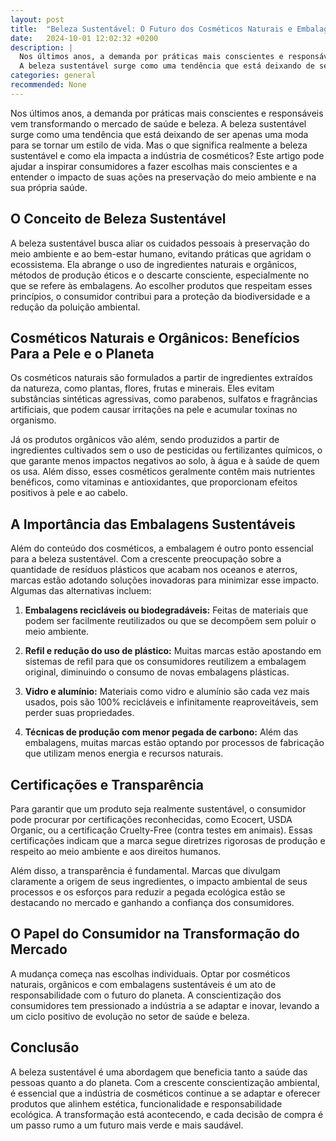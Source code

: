 ```yaml
---
layout: post
title:  "Beleza Sustentável: O Futuro dos Cosméticos Naturais e Embalagens Ecológicas"
date:   2024-10-01 12:02:32 +0200
description: |
  Nos últimos anos, a demanda por práticas mais conscientes e responsáveis vem transformando o mercado de saúde e beleza. 
  A beleza sustentável surge como uma tendência que está deixando de ser apenas uma moda para se tornar um estilo de vida.  
categories: general
recommended: None
---
```

Nos últimos anos, a demanda por práticas mais conscientes e responsáveis vem transformando o mercado de saúde e beleza. A beleza sustentável surge como uma tendência que está deixando de ser apenas uma moda para se tornar um estilo de vida. Mas o que significa realmente a beleza sustentável e como ela impacta a indústria de cosméticos?
Este artigo pode ajudar a inspirar consumidores a fazer escolhas mais conscientes e a entender o impacto de suas ações na 
preservação do meio ambiente e na sua própria saúde.

## O Conceito de Beleza Sustentável

A beleza sustentável busca aliar os cuidados pessoais à preservação do meio ambiente e ao bem-estar humano, evitando práticas que agridam o ecossistema. Ela abrange o uso de ingredientes naturais e orgânicos, métodos de produção éticos e o descarte consciente, especialmente no que se refere às embalagens. Ao escolher produtos que respeitam esses princípios, o consumidor contribui para a proteção da biodiversidade e a redução da poluição ambiental.

## Cosméticos Naturais e Orgânicos: Benefícios Para a Pele e o Planeta

Os cosméticos naturais são formulados a partir de ingredientes extraídos da natureza, como plantas, flores, frutas e minerais. Eles evitam substâncias sintéticas agressivas, como parabenos, sulfatos e fragrâncias artificiais, que podem causar irritações na pele e acumular toxinas no organismo.

Já os produtos orgânicos vão além, sendo produzidos a partir de ingredientes cultivados sem o uso de pesticidas ou fertilizantes químicos, o que garante menos impactos negativos ao solo, à água e à saúde de quem os usa. Além disso, esses cosméticos geralmente contêm mais nutrientes benéficos, como vitaminas e antioxidantes, que proporcionam efeitos positivos à pele e ao cabelo.

## A Importância das Embalagens Sustentáveis

Além do conteúdo dos cosméticos, a embalagem é outro ponto essencial para a beleza sustentável. Com a crescente preocupação sobre a quantidade de resíduos plásticos que acabam nos oceanos e aterros, marcas estão adotando soluções inovadoras para minimizar esse impacto. Algumas das alternativas incluem:

1. **Embalagens recicláveis ou biodegradáveis:** Feitas de materiais que podem ser facilmente reutilizados ou que se decompõem sem poluir o meio ambiente.
   
2. **Refil e redução do uso de plástico:** Muitas marcas estão apostando em sistemas de refil para que os consumidores reutilizem a embalagem original, diminuindo o consumo de novas embalagens plásticas.

3. **Vidro e alumínio:** Materiais como vidro e alumínio são cada vez mais usados, pois são 100% recicláveis e infinitamente reaproveitáveis, sem perder suas propriedades.

4. **Técnicas de produção com menor pegada de carbono:** Além das embalagens, muitas marcas estão optando por processos de fabricação que utilizam menos energia e recursos naturais.

## Certificações e Transparência

Para garantir que um produto seja realmente sustentável, o consumidor pode procurar por certificações reconhecidas, como Ecocert, USDA Organic, ou a certificação Cruelty-Free (contra testes em animais). Essas certificações indicam que a marca segue diretrizes rigorosas de produção e respeito ao meio ambiente e aos direitos humanos.

Além disso, a transparência é fundamental. Marcas que divulgam claramente a origem de seus ingredientes, o impacto ambiental de seus processos e os esforços para reduzir a pegada ecológica estão se destacando no mercado e ganhando a confiança dos consumidores.

## O Papel do Consumidor na Transformação do Mercado

A mudança começa nas escolhas individuais. Optar por cosméticos naturais, orgânicos e com embalagens sustentáveis é um ato de responsabilidade com o futuro do planeta. A conscientização dos consumidores tem pressionado a indústria a se adaptar e inovar, levando a um ciclo positivo de evolução no setor de saúde e beleza.

## Conclusão

A beleza sustentável é uma abordagem que beneficia tanto a saúde das pessoas quanto a do planeta. Com a crescente conscientização ambiental, é essencial que a indústria de cosméticos continue a se adaptar e oferecer produtos que alinhem estética, funcionalidade e responsabilidade ecológica. A transformação está acontecendo, e cada decisão de compra é um passo rumo a um futuro mais verde e mais saudável.

